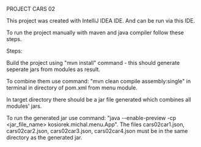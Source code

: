 PROJECT CARS 02

This project was created with IntelliJ IDEA IDE. And can be run via this IDE.

To run the project manually with maven and java compiler follow these steps.

Steps:

Build the project using "mvn install" command - this should generate seperate jars from modules as result.

To combine them use command: "mvn clean compile assembly:single" in terminal in directory of pom.xml from menu module.

In target directory there should be a jar file generated which combines all modules' jars.

To run the generated jar use command: "java --enable-preview -cp <jar_file_name> kosiorek.michal.menu.App". The files cars02car1.json, cars02car2.json, cars02car3.json, cars02car4.json must be in the same directory as the generated jar.
